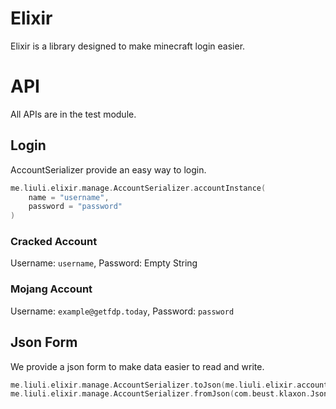 # Elixir
Elixir is a library designed to make minecraft login easier.

# API
All APIs are in the test module.

## Login
AccountSerializer provide an easy way to login.
~~~kotlin
me.liuli.elixir.manage.AccountSerializer.accountInstance(
    name = "username",
    password = "password"
)
~~~

### Cracked Account
Username: `username`, Password: Empty String

### Mojang Account
Username: `example@getfdp.today`, Password: `password`

## Json Form
We provide a json form to make data easier to read and write.
~~~kotlin
me.liuli.elixir.manage.AccountSerializer.toJson(me.liuli.elixir.account.MinecraftAccount) : com.beust.klaxon.JsonObject
me.liuli.elixir.manage.AccountSerializer.fromJson(com.beust.klaxon.JsonObject) : me.liuli.elixir.account.MinecraftAccount
~~~
